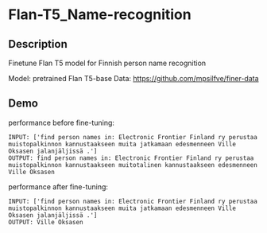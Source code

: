 # Flan-T5_Name-recognition
## Description
Finetune Flan T5 model for Finnish person name recognition

Model: pretrained Flan T5-base
Data: https://github.com/mpsilfve/finer-data

## Demo
performance before fine-tuning: 
```
INPUT: ['find person names in: Electronic Frontier Finland ry perustaa muistopalkinnon kannustaakseen muita jatkamaan edesmenneen Ville Oksasen jalanjäljissä .']
OUTPUT: find person names in: Electronic Frontier Finland ry perustaa muistopalkinnon kannustaakseen muitotalinen kannustaakseen edesmenneen Ville Oksasen
```
performance after fine-tuning:
```
INPUT: ['find person names in: Electronic Frontier Finland ry perustaa muistopalkinnon kannustaakseen muita jatkamaan edesmenneen Ville Oksasen jalanjäljissä .']
OUTPUT: Ville Oksasen
```
